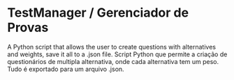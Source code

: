 # TestManager / Gerenciador de Provas
A Python script that allows the user to create questions with alternatives and weights, save it all to a .json file.
Script Python que permite a criação de questionários de multipla alternativa, onde cada alternativa tem um peso. Tudo é exportado para um arquivo .json.
